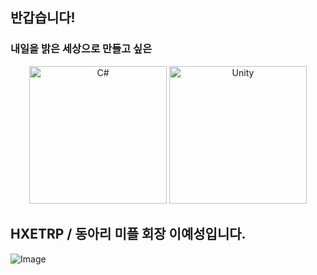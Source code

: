 ## 반갑습니다!
### 내일을 밝은 세상으로 만들고 싶은
<div align="center">
  <img src="https://upload.wikimedia.org/wikipedia/commons/4/4f/Csharp_Logo.png" alt="C#" width="220"/>
  <img src="https://upload.wikimedia.org/wikipedia/commons/c/c4/Unity_2021.svg" alt="Unity" width="220"/>
</div>

## HXETRP / 동아리 미플 회장 이예성입니다.
![Image](https://github.com/user-attachments/assets/4bae7578-3409-40b0-8978-0bc1a1f9f20e)
